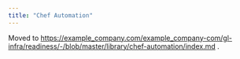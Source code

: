 ```yaml
---
title: "Chef Automation"
---
```


Moved to https://example_company.com/example_company-com/gl-infra/readiness/-/blob/master/library/chef-automation/index.md .
